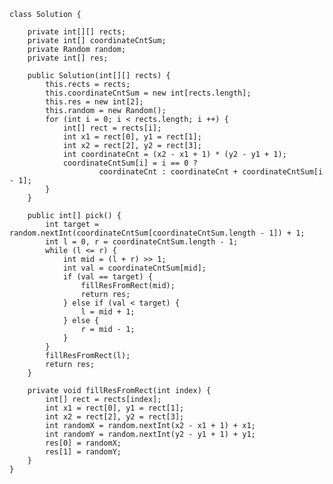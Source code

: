     class Solution {

        private int[][] rects;
        private int[] coordinateCntSum;
        private Random random;
        private int[] res;

        public Solution(int[][] rects) {
            this.rects = rects;
            this.coordinateCntSum = new int[rects.length];
            this.res = new int[2];
            this.random = new Random();
            for (int i = 0; i < rects.length; i ++) {
                int[] rect = rects[i];
                int x1 = rect[0], y1 = rect[1];
                int x2 = rect[2], y2 = rect[3];
                int coordinateCnt = (x2 - x1 + 1) * (y2 - y1 + 1);
                coordinateCntSum[i] = i == 0 ?
                        coordinateCnt : coordinateCnt + coordinateCntSum[i - 1];
            }
        }

        public int[] pick() {
            int target = random.nextInt(coordinateCntSum[coordinateCntSum.length - 1]) + 1;
            int l = 0, r = coordinateCntSum.length - 1;
            while (l <= r) {
                int mid = (l + r) >> 1;
                int val = coordinateCntSum[mid];
                if (val == target) {
                    fillResFromRect(mid);
                    return res;
                } else if (val < target) {
                    l = mid + 1;
                } else {
                    r = mid - 1;
                }
            }
            fillResFromRect(l);
            return res;
        }

        private void fillResFromRect(int index) {
            int[] rect = rects[index];
            int x1 = rect[0], y1 = rect[1];
            int x2 = rect[2], y2 = rect[3];
            int randomX = random.nextInt(x2 - x1 + 1) + x1;
            int randomY = random.nextInt(y2 - y1 + 1) + y1;
            res[0] = randomX;
            res[1] = randomY;
        }
    }